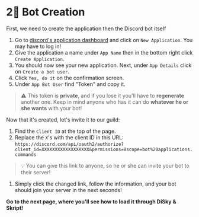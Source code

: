 # 2⃣ Bot Creation

First, we need to create the application then the Discord bot itself

1. Go to [discord's application dashboard](https://discordapp.com/developers/applications/me) and click on `New Application`. You may have to log in!
2. Give the application a name under `App Name` then in the bottom right click `Create Application`.
3. You should now see your new application. Next, under `App Details` click on `Create a bot user`.
4. Click `Yes, do it` on the confirmation screen.
5. Under `App Bot User` find "Token" and copy it.

> :warning: This token is **private**, and if you lose it you'll have to **regenerate** another one. Keep in mind anyone who has it can do **whatever he or she wants** with your bot!

Now that it's created, let's invite it to our guild:

1. Find the `Client ID` at the top of the page.
2. Replace the `X`'s with the client ID in this URL: `https://discord.com/api/oauth2/authorize?client_id=XXXXXXXXXXXXXXXXXX&permissions=8scope=bot%20applications.commands`

> :bulb: You can give this link to anyone, so he or she can invite your bot to their server!

1. Simply click the changed link, follow the information, and your bot should join your server in the next seconds!

**Go to the next page, where you'll see how to load it through DiSky & Skript!**
